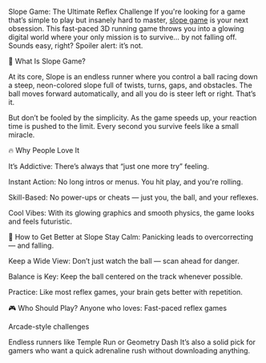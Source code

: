 Slope Game: The Ultimate Reflex Challenge
If you're looking for a game that’s simple to play but insanely hard to master, <a href="https://slope3.com">slope game</a> is your next obsession. This fast-paced 3D running game throws you into a glowing digital world where your only mission is to survive... by not falling off.
Sounds easy, right? Spoiler alert: it’s not.

🚀 What Is Slope Game?

At its core, Slope is an endless runner where you control a ball racing down a steep, neon-colored slope full of twists, turns, gaps, and obstacles. The ball moves forward automatically, and all you do is steer left or right. That’s it.

But don’t be fooled by the simplicity. As the game speeds up, your reaction time is pushed to the limit. Every second you survive feels like a small miracle.

🔥 Why People Love It

It’s Addictive: There’s always that “just one more try” feeling.


Instant Action: No long intros or menus. You hit play, and you're rolling.


Skill-Based: No power-ups or cheats — just you, the ball, and your reflexes.


Cool Vibes: With its glowing graphics and smooth physics, the game looks and feels futuristic.

🧠 How to Get Better at Slope
Stay Calm: Panicking leads to overcorrecting — and falling.


Keep a Wide View: Don’t just watch the ball — scan ahead for danger.


Balance is Key: Keep the ball centered on the track whenever possible.


Practice: Like most reflex games, your brain gets better with repetition.

🎮 Who Should Play?
Anyone who loves:
Fast-paced reflex games


Arcade-style challenges


Endless runners like Temple Run or Geometry Dash
It’s also a solid pick for gamers who want a quick adrenaline rush without downloading anything.

